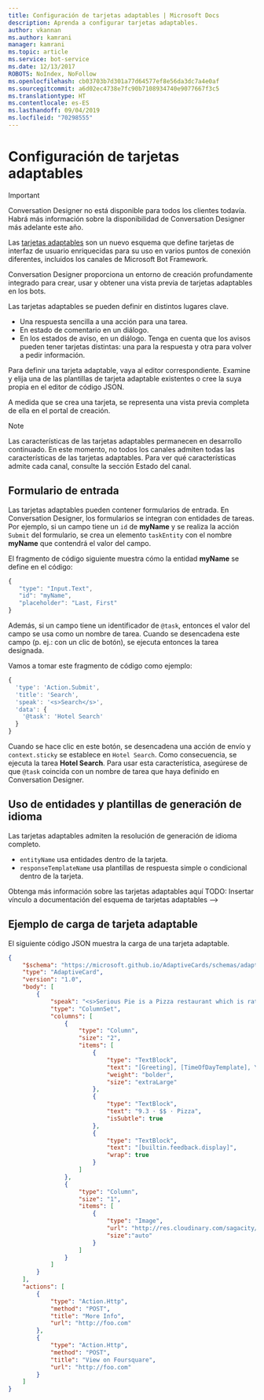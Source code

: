 ```yaml
---
title: Configuración de tarjetas adaptables | Microsoft Docs
description: Aprenda a configurar tarjetas adaptables.
author: vkannan
ms.author: kamrani
manager: kamrani
ms.topic: article
ms.service: bot-service
ms.date: 12/13/2017
ROBOTS: NoIndex, NoFollow
ms.openlocfilehash: cb03703b7d301a77d64577ef8e56da3dc7a4e0af
ms.sourcegitcommit: a6d02ec4738e7fc90b7108934740e9077667f3c5
ms.translationtype: HT
ms.contentlocale: es-ES
ms.lasthandoff: 09/04/2019
ms.locfileid: "70298555"
---
```

# <a name="configure-adaptive-cards"></a>Configuración de tarjetas adaptables
> [!IMPORTANT]
> Conversation Designer no está disponible para todos los clientes todavía. Habrá más información sobre la disponibilidad de Conversation Designer más adelante este año.

Las <a href="http://adaptivecards.io" target="_blank">tarjetas adaptables</a> son un nuevo esquema que define tarjetas de interfaz de usuario enriquecidas para su uso en varios puntos de conexión diferentes, incluidos los canales de Microsoft Bot Framework. 

Conversation Designer proporciona un entorno de creación profundamente integrado para crear, usar y obtener una vista previa de tarjetas adaptables en los bots. 

Las tarjetas adaptables se pueden definir en distintos lugares clave.

- Una respuesta sencilla a una acción para una tarea.
- En estado de comentario en un diálogo.
- En los estados de aviso, en un diálogo. Tenga en cuenta que los avisos pueden tener tarjetas distintas: una para la respuesta y otra para volver a pedir información.

Para definir una tarjeta adaptable, vaya al editor correspondiente. Examine y elija una de las plantillas de tarjeta adaptable existentes o cree la suya propia en el editor de código JSON. 

A medida que se crea una tarjeta, se representa una vista previa completa de ella en el portal de creación.

> [!NOTE]
> Las características de las tarjetas adaptables permanecen en desarrollo continuado. En este momento, no todos los canales admiten todas las características de las tarjetas adaptables. Para ver qué características admite cada canal, consulte la sección Estado del canal.

## <a name="input-form"></a>Formulario de entrada

Las tarjetas adaptables pueden contener formularios de entrada. En Conversation Designer, los formularios se integran con entidades de tareas. Por ejemplo, si un campo tiene un `id` de **myName** y se realiza la acción `Submit` del formulario, se crea un elemento `taskEntity` con el nombre **myName** que contendrá el valor del campo. 

El fragmento de código siguiente muestra cómo la entidad **myName** se define en el código:

```javascript
{
   "type": "Input.Text",
   "id": "myName",
   "placeholder": "Last, First"
}
```

Además, si un campo tiene un identificador de `@task`, entonces el valor del campo se usa como un nombre de tarea. Cuando se desencadena este campo (p. ej.: con un clic de botón), se ejecuta entonces la tarea designada. 

Vamos a tomar este fragmento de código como ejemplo:

```javascript
{
  'type': 'Action.Submit',
  'title': 'Search',
  'speak': '<s>Search</s>',
  'data': {
    '@task': 'Hotel Search'
  }
}
```

Cuando se hace clic en este botón, se desencadena una acción de envío y `context.sticky` se establece en `Hotel Search`. Como consecuencia, se ejecuta la tarea **Hotel Search**. Para usar esta característica, asegúrese de que `@task` coincida con un nombre de tarea que haya definido en Conversation Designer.

## <a name="use-entities-and-language-generation-templates"></a>Uso de entidades y plantillas de generación de idioma
Las tarjetas adaptables admiten la resolución de generación de idioma completo.

* `entityName` usa entidades dentro de la tarjeta.
* `responseTemplateName` usa plantillas de respuesta simple o condicional dentro de la tarjeta.

Obtenga más información sobre las tarjetas adaptables aquí TODO: Insertar vínculo a documentación del esquema de tarjetas adaptables -->

## <a name="sample-adaptive-card-payload"></a>Ejemplo de carga de tarjeta adaptable

El siguiente código JSON muestra la carga de una tarjeta adaptable.

```json
{
    "$schema": "https://microsoft.github.io/AdaptiveCards/schemas/adaptive-card.json",
    "type": "AdaptiveCard",
    "version": "1.0",
    "body": [
        {
            "speak": "<s>Serious Pie is a Pizza restaurant which is rated 9.3 by customers.</s>",
            "type": "ColumnSet",
            "columns": [
                {
                    "type": "Column",
                    "size": "2",
                    "items": [
                        {
                            "type": "TextBlock",
                            "text": "[Greeting], [TimeOfDayTemplate], You can eat in {location}",
                            "weight": "bolder",
                            "size": "extraLarge"
                        },
                        {
                            "type": "TextBlock",
                            "text": "9.3 · $$ · Pizza",
                            "isSubtle": true
                        },
                        {
                            "type": "TextBlock",
                            "text": "[builtin.feedback.display]",
                            "wrap": true
                        }
                    ]
                },
                {
                    "type": "Column",
                    "size": "1",
                    "items": [
                        {
                            "type": "Image",
                            "url": "http://res.cloudinary.com/sagacity/image/upload/c_crop,h_670,w_635,x_0,y_0/c_scale,w_640/v1397425743/Untitled-4_lviznp.jpg",
                            "size":"auto"
                        }
                    ]
                }
            ]
        }
    ],
    "actions": [
        {
            "type": "Action.Http",
            "method": "POST",
            "title": "More Info",
            "url": "http://foo.com"
        },
        {
            "type": "Action.Http",
            "method": "POST",
            "title": "View on Foursquare",
            "url": "http://foo.com"
        }
    ]
}
```

